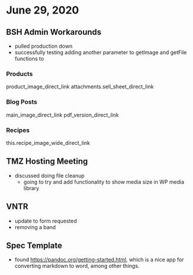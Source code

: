 # June 29, 2020

## BSH Admin Workarounds

- pulled production down
- successfully testing adding another parameter to getImage and getFile functions to 

### Products
product_image_direct_link
attachments.sell_sheet_direct_link

### Blog Posts
main_image_direct_link
pdf_version_direct_link

### Recipes
this.recipe_image_wide_direct_link

## TMZ Hosting Meeting
- discussed doing file cleanup
  - going to try and add functionality to show media size in WP media library

## VNTR
- update to form requested
- removing a band

## Spec Template
- found https://pandoc.org/getting-started.html, which is a nice app for converting markdown to word, among other things.

